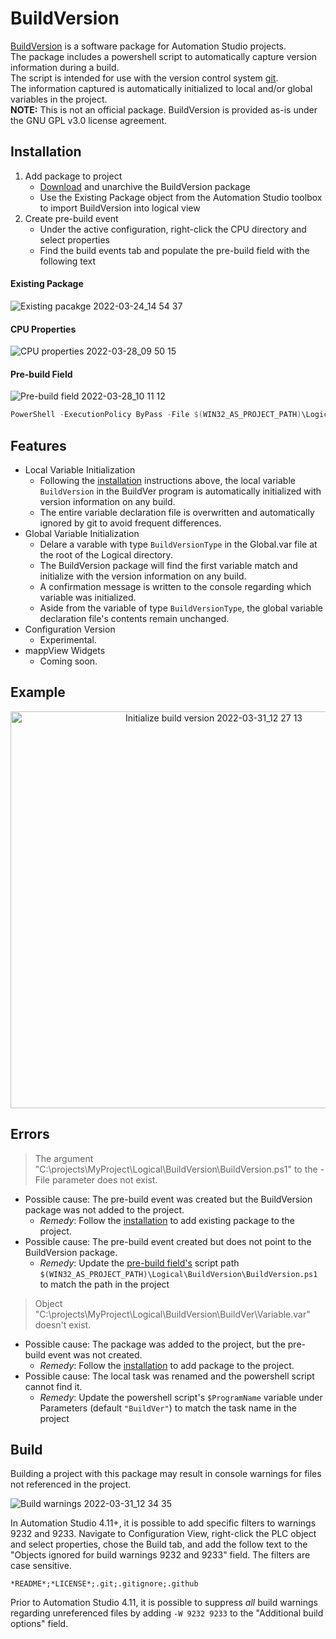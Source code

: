 # BuildVersion

[BuildVersion](https://github.com/br-na-pm/BuildVersion#readme) is a software package for Automation Studio projects.  
The package includes a powershell script to automatically capture version information during a build.  
The script is intended for use with the version control system [git](https://git-scm.com/).  
The information captured is automatically initialized to local and/or global variables in the project.  
**NOTE:** This is not an official package. BuildVersion is provided as-is under the GNU GPL v3.0 license agreement.  

## Installation

1. Add package to project
    - [Download](https://github.com/br-na-pm/BuildVersion/releases/latest/download/BuildVersion.zip) and unarchive the BuildVersion package
    - Use the Existing Package object from the Automation Studio toolbox to import BuildVersion into logical view
2. Create pre-build event
    - Under the active configuration, right-click the CPU directory and select properties
    - Find the build events tab and populate the pre-build field with the following text

#### Existing Package

![Existing pacakge 2022-03-24_14 54 37](https://user-images.githubusercontent.com/33841634/160433934-09ac6e5c-f2cb-4907-9e5b-5cae5273824e.png)

#### CPU Properties

![CPU properties 2022-03-28_09 50 15](https://user-images.githubusercontent.com/33841634/160433980-0cf65aee-bd4e-4716-bc30-3c3e61983f6b.png)

#### Pre-build Field

![Pre-build field 2022-03-28_10 11 12](https://user-images.githubusercontent.com/33841634/160434011-19c77175-6574-4029-ae85-57cbb81b393f.png)

```powershell
PowerShell -ExecutionPolicy ByPass -File $(WIN32_AS_PROJECT_PATH)\Logical\BuildVersion\BuildVersion.ps1 "$(WIN32_AS_PROJECT_PATH)" "$(AS_VERSION)" "$(AS_USER_NAME)" "$(AS_PROJECT_NAME)" "$(AS_CONFIGURATION)" "$(AS_BUILD_MODE)"
```

## Features

- Local Variable Initialization
    - Following the [installation](#installation) instructions above, the local variable `BuildVersion` in the BuildVer program is automatically initialized with version information on any build. 
    - The entire variable declaration file is overwritten and automatically ignored by git to avoid frequent differences.
- Global Variable Initialization
    - Delare a varable with type `BuildVersionType` in the Global.var file at the root of the Logical directory. 
    - The BuildVersion package will find the first variable match and initialize with the version information on any build. 
    - A confirmation message is written to the console regarding which variable was initialized.
    - Aside from the variable of type `BuildVersionType`, the global variable declaration file's contents remain unchanged.
- Configuration Version
    - Experimental.
- mappView Widgets
    - Coming soon.

## Example

<p align="center">
<img style="width:635px; height:auto;"  src="https://user-images.githubusercontent.com/33841634/161134786-7ea1422b-55c4-4f49-a427-3e261ded259d.png" alt="Initialize build version 2022-03-31_12 27 13" >
</p>

## Errors

> The argument "C:\projects\MyProject\Logical\BuildVersion\BuildVersion.ps1" to the -File parameter does not exist.

- Possible cause: The pre-build event was created but the BuildVersion package was not added to the project. 
  - *Remedy*: Follow the [installation](#installation) to add existing package to the project.
- Possible cause: The pre-build event created but does not point to the BuildVersion package. 
  - *Remedy*: Update the [pre-build field's](#pre-build-field) script path `$(WIN32_AS_PROJECT_PATH)\Logical\BuildVersion\BuildVersion.ps1` to match the path in the project

> Object "C:\projects\MyProject\Logical\BuildVersion\BuildVer\Variable.var" doesn't exist.

- Possible cause: The package was added to the project, but the pre-build event was not created.
  - *Remedy*: Follow the [installation](#installation) to add package to the project.
- Possible cause: The local task was renamed and the powershell script cannot find it.
  - *Remedy*: Update the powershell script's `$ProgramName` variable under Parameters (default `"BuildVer"`) to match the task name in the project

## Build 

Building a project with this package may result in console warnings for files not referenced in the project.  

![Build warnings 2022-03-31_12 34 35](https://user-images.githubusercontent.com/33841634/161134955-5e71050f-bd1b-49cf-b07c-6408ae3c24ca.png)

In Automation Studio 4.11+, it is possible to add specific filters to warnings 9232 and 9233.  Navigate to Configuration View, right-click the PLC object and select properties, chose the Build tab, and add the follow text to the "Objects ignored for build warnings 9232 and 9233" field. The filters are case sensitive.

```
*README*;*LICENSE*;.git;.gitignore;.github
```

Prior to Automation Studio 4.11, it is possible to suppress *all* build warnings regarding unreferenced files by adding `-W 9232 9233` to the "Additional build options" field.
